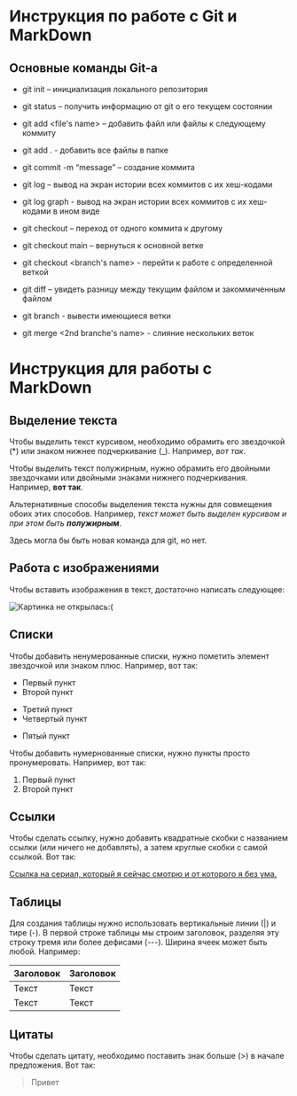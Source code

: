 # Инструкция по работе с Git и MarkDown

## Основные команды Git-а

* git init – инициализация локального репозитория

* git status – получить информацию от git о его текущем состоянии

* git add <file's name> – добавить файл или файлы к следующему коммиту

* git add . - добавить все файлы в папке

* git commit -m “message” – создание коммита

* git log – вывод на экран истории всех коммитов с их хеш-кодами

* git log graph - вывод на экран истории всех коммитов с их хеш-кодами в ином виде

* git checkout – переход от одного коммита к другому

* git checkout main – вернуться к основной ветке

* git checkout <branch's name> - перейти к работе с определенной веткой

* git diff – увидеть разницу между текущим файлом и закоммиченным файлом

* git branch - вывести имеющиеся ветки

* git merge <2nd branche's name> - слияние нескольких веток


# Инструкция для работы с MarkDown

## Выделение текста

Чтобы выделить текст курсивом, необходимо обрамить его звездочкой (*) или знаком нижнее подчеркивание (_). Например, *вот так*.

Чтобы выделить текст полужирным, нужно обрамить его двойными звездочками или двойными знаками нижнего подчеркивания. Например, **вот так**.

Альтернативные способы выделения текста нужны для совмещения обоих этих способов. Например, _текст может быть выделен курсивом и при этом быть **полужирным**_.

Здесь могла бы быть новая команда для git, но нет.

## Работа с изображениями

 Чтобы вставить изображения в текст, достаточно написать следующее: 
 
 ![Картинка не открылась:(](%D0%BF%D0%B5%D1%81%D0%B8%D0%BA.jpeg)


## Списки

Чтобы добавить ненумерованные списки, нужно пометить элемент звездочкой или знаком плюс. Например, вот так:
* Первый пункт
* Второй пункт
+ Третий пункт 
+ Четвертый пункт
* Пятый пункт

Чтобы добавить нумернованные списки, нужно пункты просто пронумеровать. Например, вот так:
1. Первый пункт
2. Второй пункт 

## Ссылки

Чтобы сделать ссылку, нужно добавить квадратные скобки с названием ссылки (или ничего не добавлять), а затем круглые скобки с самой ссылкой. Вот так:

[Ссылка на сериал, который я сейчас смотрю и от которого я без ума.](https://hd.kinopoisk.ru/film/4d17dfdcc88dc78fb6b83473a47c98e0?from_block=kp-button-online) 


## Таблицы

Для создания таблицы нужно использовать вертикальные линии (|) и тире (-). В первой строке таблицы мы строим заголовок, разделяя эту строку тремя или более дефисами (---). Ширина ячеек может быть любой. Например:

| Заголовок  | Заголовок   |
| --- | --- |
| Текст   | Текст    |
| Текст    | Текст    |

## Цитаты

Чтобы сделать цитату, необходимо поставить знак больше (>) в начале предложения. Вот так:

> Привет

